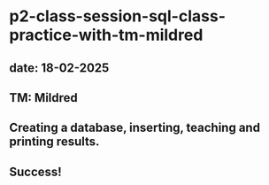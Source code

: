 # p2-class-session-sql-class-practice-with-tm-mildred

## date: 18-02-2025
## TM: Mildred

## Creating a database, inserting, teaching and printing results.

## Success!
